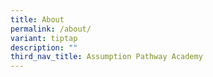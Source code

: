 ```yaml
---
title: About
permalink: /about/
variant: tiptap
description: ""
third_nav_title: Assumption Pathway Academy
---
```

